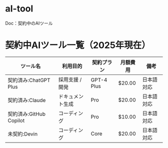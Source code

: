 # aI-tool
Doc：契約中のAIツール

# 契約中AIツール一覧（2025年現在）

| ツール名         | 利用目的         | 契約プラン       | 月額費用 | 備考                 |
|------------------|------------------|------------------|----------|----------------------|
| 契約済み:ChatGPT Plus     | 採用支援 / 開発  | GPT-4 Plus       | $20.00 | 日本語対応|
| 契約済み:Claude  | ドキュメント生成 | Pro | $20.00 |日本語対応 |
| 契約済み:GitHub Copilot | コーディング| Pro | $10.00 |日本語対応 |
| 未契約:Devin | コーディング| Core | $20.00 |日本語対応 |

